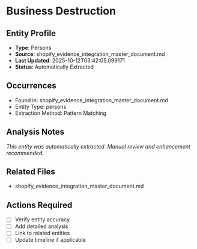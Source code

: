 # Business Destruction

## Entity Profile
- **Type**: Persons
- **Source**: shopify_evidence_integration_master_document.md
- **Last Updated**: 2025-10-12T03:42:05.099171
- **Status**: Automatically Extracted

## Occurrences
- Found in: shopify_evidence_integration_master_document.md
- Entity Type: persons
- Extraction Method: Pattern Matching

## Analysis Notes
*This entity was automatically extracted. Manual review and enhancement recommended.*

## Related Files
- shopify_evidence_integration_master_document.md

## Actions Required
- [ ] Verify entity accuracy
- [ ] Add detailed analysis
- [ ] Link to related entities
- [ ] Update timeline if applicable

